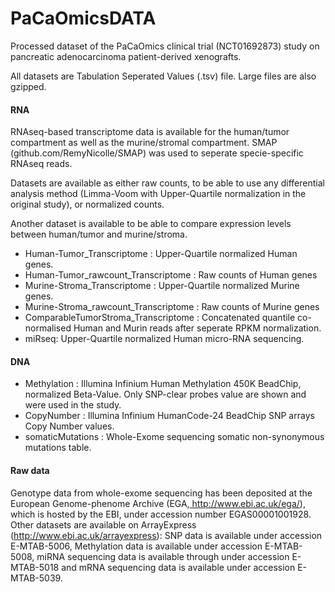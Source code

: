 # PaCaOmicsDATA
Processed dataset of the PaCaOmics clinical trial (NCT01692873) study on pancreatic adenocarcinoma patient-derived xenografts.



All datasets are Tabulation Seperated Values (.tsv) file. Large files are also gzipped.

#### RNA

RNAseq-based transcriptome data is available for the human/tumor compartment as well as the murine/stromal compartment. SMAP (github.com/RemyNicolle/SMAP) was used to seperate specie-specific RNAseq reads.

Datasets are available as either raw counts, to be able to use any differential analysis method (Limma-Voom with Upper-Quartile normalization in the original study), or normalized counts.

Another dataset is available to be able to compare expression levels between human/tumor and murine/stroma.

- Human-Tumor_Transcriptome : Upper-Quartile normalized Human genes.
- Human-Tumor_rawcount_Transcriptome : Raw counts of Human genes
- Murine-Stroma_Transcriptome : Upper-Quartile normalized Murine genes.
- Murine-Stroma_rawcount_Transcriptome : Raw counts of Murine genes
- ComparableTumorStroma_Transcriptome : Concatenated quantile co-normalised Human and Murin reads after seperate RPKM normalization. 
- miRseq: Upper-Quartile normalized Human micro-RNA sequencing.



#### DNA

- Methylation : Illumina Infinium Human Methylation 450K BeadChip, normalized Beta-Value. Only SNP-clear probes value are shown and were used in the study.
- CopyNumber : Illumina Infinium HumanCode-24 BeadChip SNP arrays Copy Number values. 
- somaticMutations : Whole-Exome sequencing somatic non-synonymous mutations table.



#### Raw data

Genotype data from whole-exome sequencing has been deposited at the European Genome-phenome Archive (EGA,[ ](http://www.ebi.ac.uk/ega/)<http://www.ebi.ac.uk/ega/>), which is hosted by the EBI, under accession number EGAS00001001928. Other datasets are available on ArrayExpress (<http://www.ebi.ac.uk/arrayexpress>): SNP data is available under accession E-MTAB-5006, Methylation data is available under accession E-MTAB-5008, miRNA sequencing data is available through under accession E-MTAB-5018 and mRNA sequencing data is available under accession E-MTAB-5039. 